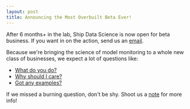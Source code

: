 ```yaml
---
layout: post
title: Announcing the Most Overbuilt Beta Ever!
---
```


After 6 months+ in the lab,
Ship Data Science is now open for beta business.
If you want in on the action, send us an [email](mailto:info@shipdatascience.com).

Because we're bringing the science of model monitoring to a whole new class of businesses, 
we expect a lot of questions like:
 
 - [What do you do?](https://www.shipdatascience.com/docs/getting-started/about)
 - [Why should I care?](https://www.shipdatascience.com/docs/science/monitoring#whymonitor)
 - [Got any examples?  ](https://www.shipdatascience.com/docs/ecosystem/projects#examples)

If we missed a burning question, don't be shy. Shoot us a [note](mailto:info@shipdatascience.com) for more info!

